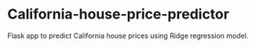 # California-house-price-predictor
Flask app to predict California house prices using Ridge regression model.
